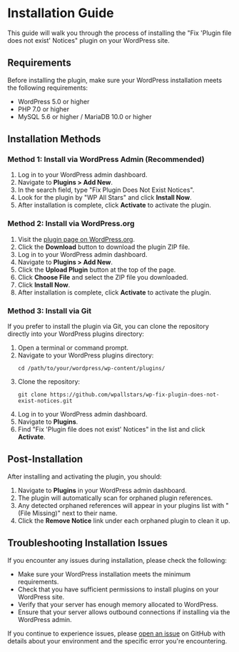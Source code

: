 # Installation Guide

This guide will walk you through the process of installing the "Fix 'Plugin file does not exist' Notices" plugin on your WordPress site.

## Requirements

Before installing the plugin, make sure your WordPress installation meets the following requirements:

- WordPress 5.0 or higher
- PHP 7.0 or higher
- MySQL 5.6 or higher / MariaDB 10.0 or higher

## Installation Methods

### Method 1: Install via WordPress Admin (Recommended)

1. Log in to your WordPress admin dashboard.
2. Navigate to **Plugins > Add New**.
3. In the search field, type "Fix Plugin Does Not Exist Notices".
4. Look for the plugin by "WP All Stars" and click **Install Now**.
5. After installation is complete, click **Activate** to activate the plugin.

### Method 2: Install via WordPress.org

1. Visit the [plugin page on WordPress.org](https://wordpress.org/plugins/wp-fix-plugin-does-not-exist-notices/).
2. Click the **Download** button to download the plugin ZIP file.
3. Log in to your WordPress admin dashboard.
4. Navigate to **Plugins > Add New**.
5. Click the **Upload Plugin** button at the top of the page.
6. Click **Choose File** and select the ZIP file you downloaded.
7. Click **Install Now**.
8. After installation is complete, click **Activate** to activate the plugin.

### Method 3: Install via Git

If you prefer to install the plugin via Git, you can clone the repository directly into your WordPress plugins directory:

1. Open a terminal or command prompt.
2. Navigate to your WordPress plugins directory:
   ```
   cd /path/to/your/wordpress/wp-content/plugins/
   ```
3. Clone the repository:
   ```
   git clone https://github.com/wpallstars/wp-fix-plugin-does-not-exist-notices.git
   ```
4. Log in to your WordPress admin dashboard.
5. Navigate to **Plugins**.
6. Find "Fix 'Plugin file does not exist' Notices" in the list and click **Activate**.

## Post-Installation

After installing and activating the plugin, you should:

1. Navigate to **Plugins** in your WordPress admin dashboard.
2. The plugin will automatically scan for orphaned plugin references.
3. Any detected orphaned references will appear in your plugins list with "(File Missing)" next to their name.
4. Click the **Remove Notice** link under each orphaned plugin to clean it up.

## Troubleshooting Installation Issues

If you encounter any issues during installation, please check the following:

- Make sure your WordPress installation meets the minimum requirements.
- Check that you have sufficient permissions to install plugins on your WordPress site.
- Verify that your server has enough memory allocated to WordPress.
- Ensure that your server allows outbound connections if installing via the WordPress admin.

If you continue to experience issues, please [open an issue](https://github.com/wpallstars/wp-fix-plugin-does-not-exist-notices/issues) on GitHub with details about your environment and the specific error you're encountering.

